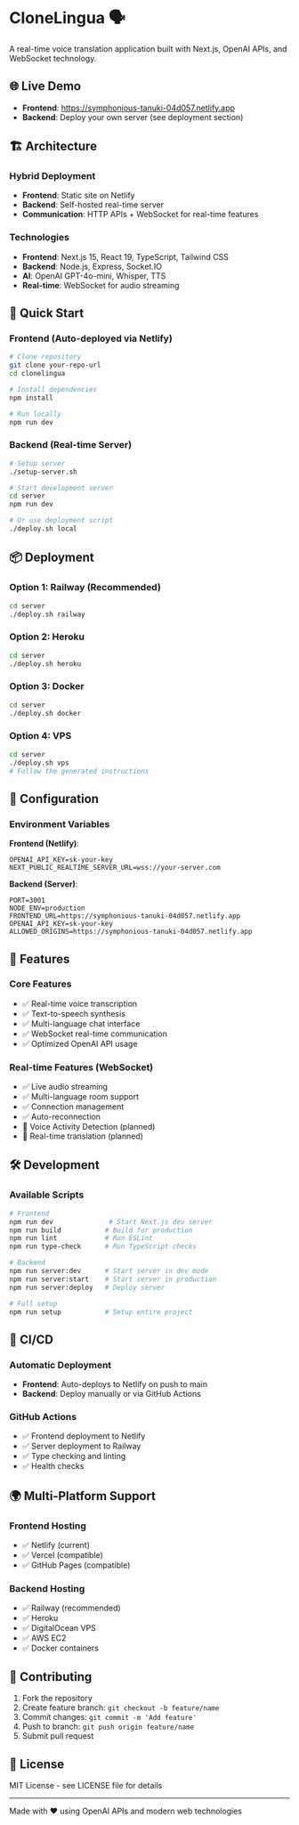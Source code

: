 # CloneLingua 🗣️

A real-time voice translation application built with Next.js, OpenAI APIs, and WebSocket technology.

## 🌐 Live Demo

- **Frontend**: https://symphonious-tanuki-04d057.netlify.app
- **Backend**: Deploy your own server (see deployment section)

## 🏗️ Architecture

### Hybrid Deployment
- **Frontend**: Static site on Netlify
- **Backend**: Self-hosted real-time server
- **Communication**: HTTP APIs + WebSocket for real-time features

### Technologies
- **Frontend**: Next.js 15, React 19, TypeScript, Tailwind CSS
- **Backend**: Node.js, Express, Socket.IO
- **AI**: OpenAI GPT-4o-mini, Whisper, TTS
- **Real-time**: WebSocket for audio streaming

## 🚀 Quick Start

### Frontend (Auto-deployed via Netlify)
```bash
# Clone repository
git clone your-repo-url
cd clonelingua

# Install dependencies
npm install

# Run locally
npm run dev
```

### Backend (Real-time Server)
```bash
# Setup server
./setup-server.sh

# Start development server
cd server
npm run dev

# Or use deployment script
./deploy.sh local
```

## 📦 Deployment

### Option 1: Railway (Recommended)
```bash
cd server
./deploy.sh railway
```

### Option 2: Heroku
```bash
cd server
./deploy.sh heroku
```

### Option 3: Docker
```bash
cd server
./deploy.sh docker
```

### Option 4: VPS
```bash
cd server
./deploy.sh vps
# Follow the generated instructions
```

## 🔧 Configuration

### Environment Variables

**Frontend (Netlify)**:
```env
OPENAI_API_KEY=sk-your-key
NEXT_PUBLIC_REALTIME_SERVER_URL=wss://your-server.com
```

**Backend (Server)**:
```env
PORT=3001
NODE_ENV=production
FRONTEND_URL=https://symphonious-tanuki-04d057.netlify.app
OPENAI_API_KEY=sk-your-key
ALLOWED_ORIGINS=https://symphonious-tanuki-04d057.netlify.app
```

## 🎯 Features

### Core Features
- ✅ Real-time voice transcription
- ✅ Text-to-speech synthesis
- ✅ Multi-language chat interface
- ✅ WebSocket real-time communication
- ✅ Optimized OpenAI API usage

### Real-time Features (WebSocket)
- ✅ Live audio streaming
- ✅ Multi-language room support
- ✅ Connection management
- ✅ Auto-reconnection
- 🔄 Voice Activity Detection (planned)
- 🔄 Real-time translation (planned)

## 🛠️ Development

### Available Scripts

```bash
# Frontend
npm run dev              # Start Next.js dev server
npm run build           # Build for production
npm run lint            # Run ESLint
npm run type-check      # Run TypeScript checks

# Backend
npm run server:dev      # Start server in dev mode
npm run server:start    # Start server in production
npm run server:deploy   # Deploy server

# Full setup
npm run setup           # Setup entire project
```

## 🔄 CI/CD

### Automatic Deployment
- **Frontend**: Auto-deploys to Netlify on push to main
- **Backend**: Deploy manually or via GitHub Actions

### GitHub Actions
- ✅ Frontend deployment to Netlify
- ✅ Server deployment to Railway
- ✅ Type checking and linting
- ✅ Health checks

## 🌍 Multi-Platform Support

### Frontend Hosting
- ✅ Netlify (current)
- ✅ Vercel (compatible)
- ✅ GitHub Pages (compatible)

### Backend Hosting
- ✅ Railway (recommended)
- ✅ Heroku
- ✅ DigitalOcean VPS
- ✅ AWS EC2
- ✅ Docker containers

## 🤝 Contributing

1. Fork the repository
2. Create feature branch: `git checkout -b feature/name`
3. Commit changes: `git commit -m 'Add feature'`
4. Push to branch: `git push origin feature/name`
5. Submit pull request

## 📄 License

MIT License - see LICENSE file for details

---

Made with ❤️ using OpenAI APIs and modern web technologies
